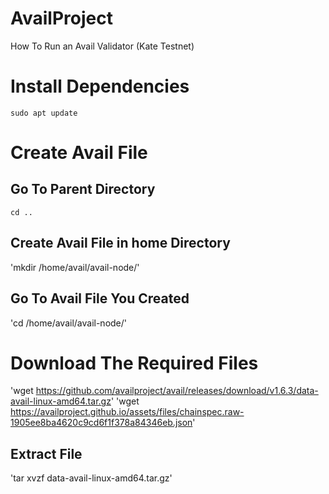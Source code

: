 # AvailProject
How To Run an Avail Validator (Kate Testnet)

# Install Dependencies
`sudo apt update`

# Create Avail File
## Go To Parent Directory
`cd ..`

## Create Avail File in home Directory
'mkdir /home/avail/avail-node/'

## Go To Avail File You Created
'cd /home/avail/avail-node/'

# Download The Required Files
'wget https://github.com/availproject/avail/releases/download/v1.6.3/data-avail-linux-amd64.tar.gz'
'wget https://availproject.github.io/assets/files/chainspec.raw-1905ee8ba4620c9cd6f1f378a84346eb.json'
## Extract File
'tar xvzf data-avail-linux-amd64.tar.gz'

